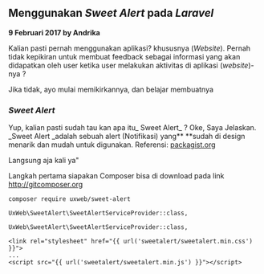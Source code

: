 ## Menggunakan _Sweet Alert_ pada _Laravel_

**9 Februari 2017 by Andrika**

Kalian pasti pernah menggunakan aplikasi? khususnya \(_Website_\). Pernah tidak kepikiran untuk membuat feedback sebagai informasi yang akan didapatkan oleh user ketika user melakukan aktivitas di aplikasi \(_website_\)-nya ?

Jika tidak, ayo mulai memikirkannya, dan belajar membuatnya

### _Sweet Alert_

Yup, kalian pasti sudah tau kan apa itu_ Sweet Alert_ ? Oke, Saya Jelaskan. \_Sweet  Alert \_adalah sebuah alert \(Notifikasi\) yang** **sudah di design menarik dan mudah untuk digunakan. Referensi: [packagist.org](https://packagist.org/packages/uxweb/sweet-alert)

Langsung aja kali ya"

Langkah pertama siapakan Composer bisa di download pada link [ http://gitcomposer.org ](https://getcomposer.org)

```
composer require uxweb/sweet-alert
```

```
UxWeb\SweetAlert\SweetAlertServiceProvider::class,
```

```
UxWeb\SweetAlert\SweetAlertServiceProvider::class,
```

```
<link rel="stylesheet" href="{{ url('sweetalert/sweetalert.min.css') }}">
...
<script src="{{ url('sweetalert/sweetalert.min.js') }}"></script>
```



